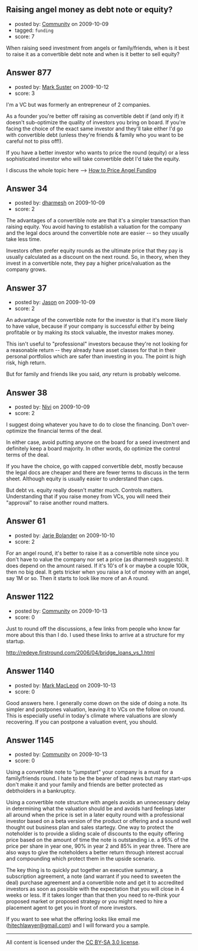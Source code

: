 ## Raising angel money as debt note or equity?

- posted by: [Community](https://stackexchange.com/users/-1/-1-community) on 2009-10-09
- tagged: `funding`
- score: 7

When raising seed investment from angels or family/friends, when is it best to raise it as a convertible debt note and when is it better to sell equity?


## Answer 877

- posted by: [Mark Suster](https://stackexchange.com/users/-1/527-mark-suster) on 2009-10-12
- score: 3

<p>I'm a VC but was formerly an entrepreneur of 2 companies.</p>

<p>As a founder you're better off raising as convertible debt if (and only if) it doesn't sub-optimize the quality of investors you bring on board.  If you're facing the choice of the exact same investor and they'll take either I'd go with convertible debt (unless they're friends &amp; family who you want to be careful not to piss off!).  </p>

<p>If you have a better investor who wants to price the round (equity) or a less sophisticated investor who will take convertible debt I'd take the equity.</p>

<p>I discuss the whole topic here --> <a href="http://www.bothsidesofthetable.com/2009/07/19/raising-angel-money/" rel="nofollow">How to Price Angel Funding</a></p>



## Answer 34

- posted by: [dharmesh](https://stackexchange.com/users/-1/4-dharmesh) on 2009-10-09
- score: 2

The advantages of a convertible note are that it's a simpler transaction than raising equity.  You avoid having to establish a valuation for the company and the legal docs around the convertible note are easier -- so they usually take less time.

Investors often prefer equity rounds as the ultimate price that they pay is usually calculated as a discount on the next round.  So, in theory, when they invest in a convertible note, they pay a higher price/valuation as the company grows.


## Answer 37

- posted by: [Jason](https://stackexchange.com/users/-1/2-jason) on 2009-10-09
- score: 2

An advantage of the convertible note for the investor is that it's more likely to have value, because if your company is successful *either* by being profitable or by making its stock valuable, the investor makes money.

This isn't useful to "professional" investors because they're not looking for a reasonable return -- they already have asset classes for that in their personal portfolios which are safer than investing in you.  The point is high risk, high return.

But for family and friends like you said, *any* return is probably welcome.


## Answer 38

- posted by: [Nivi](https://stackexchange.com/users/-1/31-nivi) on 2009-10-09
- score: 2

I suggest doing whatever you have to do to close the financing. Don't over-optimize the financial terms of the deal.

In either case, avoid putting anyone on the board for a seed investment and definitely keep a board majority. In other words, do optimize the control terms of the deal.

If you have the choice, go with capped convertible debt, mostly because the legal docs are cheaper and there are fewer terms to discuss in the term sheet. Although equity is usually easier to understand than caps.

But debt vs. equity really doesn't matter much. Controls matters. Understanding that if you raise money from VCs, you will need their "approval" to raise another round matters. 


## Answer 61

- posted by: [Jarie Bolander](https://stackexchange.com/users/-1/41-jarie-bolander) on 2009-10-10
- score: 2

For an angel round, it's better to raise it as a convertible note since you don't have to value the company nor set a price (as dharmesh suggests). It does depend on the amount raised. If it's 10's of k or maybe a couple 100k, then no big deal. It gets tricker when you raise a lot of money with an angel, say 1M or so. Then it starts to look like more of an A round.


## Answer 1122

- posted by: [Community](https://stackexchange.com/users/-1/-1-community) on 2009-10-13
- score: 0

Just to round off the discussions, a few links from people who know far more about this than I do. I used these links to arrive at a structure for my startup.

http://redeye.firstround.com/2006/04/bridge_loans_vs_1.html


## Answer 1140

- posted by: [Mark MacLeod](https://stackexchange.com/users/-1/632-mark-macleod) on 2009-10-13
- score: 0

Good answers here. I generally come down on the side of doing a note. Its simpler and postpones valuation, leaving it to VCs on the follow on round. This is especially useful in today's climate where valuations are slowly recovering. If you can postpone a valuation event, you should.


## Answer 1145

- posted by: [Community](https://stackexchange.com/users/-1/-1-community) on 2009-10-13
- score: 0

Using a convertible note to "jumpstart" your company is a must for a family/friends round.  I hate to be the bearer of bad news but many start-ups don't make it and your family and friends are better protected as debtholders in a bankruptcy.  

Using a convertible note structure with angels avoids an unnecessary delay in determining what the valuation should be and avoids hard feelings later all around when the price is set in a later equity round with a professional investor based on a beta version of the product or offering and a sound well thought out business plan and sales startegy.  One way to protect the noteholder is to provide a sliding scale of discounts  to the equity offering price based on the amount of time the note is outstanding i.e. a 95% of the price per share in year one, 90% in year 2 and 85%  in year three.  There are also ways to give the noteholders a better return through interest accrual and compounding which protect them in the upside scenario. 

The key thing is to quickly put together an executive summary, a subscription agreement, a note (and warrant if you need to sweeten the deal) purchase agreement and a convertible note and get it to accredited investors as soon as possible with the expectation that you will close in 4 weeks or less. If it takes longer than that then you need to re-think your proposed market or proposed strategy or you might need to hire a placement agent to get you in front of more investors.

If you want to see what the offering looks like email me (hitechlawyer@gmail.com) and I will forward you a sample.  



---

All content is licensed under the [CC BY-SA 3.0 license](https://creativecommons.org/licenses/by-sa/3.0/).
